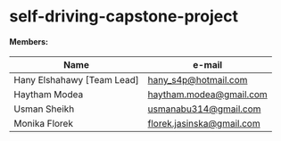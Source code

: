 # self-driving-capstone-project

#### Members:
Name | e-mail  
-----| ----- 
Hany Elshahawy [Team Lead] | hany_s4p@hotmail.com 
Haytham Modea | haytham.modea@gmail.com 
Usman Sheikh | usmanabu314@gmail.com 
Monika Florek | florek.jasinska@gmail.com
